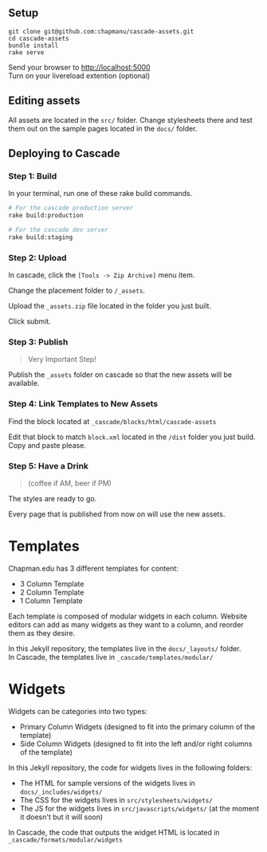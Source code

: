 ## Setup
```
git clone git@github.com:chapmanu/cascade-assets.git
cd cascade-assets
bundle install
rake serve
```
Send your browser to [http://localhost:5000](http://localhost:5000)  
Turn on your livereload extention (optional)

## Editing assets
All assets are located in the `src/` folder.  Change stylesheets there and test them out on the sample pages located in the `docs/` folder.

## Deploying to Cascade

### Step 1: Build

In your terminal, run one of these rake build commands.

```bash
# For the cascade production server
rake build:production

# For the cascade dev server
rake build:staging
```

### Step 2: Upload

In cascade, click the `[Tools -> Zip Archive]` menu item.

Change the placement folder to `/_assets`.

Upload the `_assets.zip` file located in the folder you just built.

Click submit.

### Step 3: Publish

> Very Important Step!

Publish the `_assets` folder on cascade so that the new assets will be available.




### Step 4: Link Templates to New Assets

Find the block located at `_cascade/blocks/html/cascade-assets`

Edit that block to match `block.xml` located in the `/dist` folder you just build.  Copy and paste please.



### Step 5: Have a Drink

> (coffee if AM, beer if PM) 

The styles are ready to go.  

Every page that is published from now on will use the new assets.

# Templates

Chapman.edu has 3 different templates for content:

  * 3 Column Template
  * 2 Column Template
  * 1 Column Template

Each template is composed of modular widgets in each column.  Website editors can add as many widgets as they want to a column, and reorder them as they desire.

In this Jekyll repository, the templates live in the `docs/_layouts/` folder.  
In Cascade, the templates live in `_cascade/templates/modular/`

# Widgets

Widgets can be categories into two types:

  * Primary Column Widgets (designed to fit into the primary column of the template)
  * Side Column Widgets (designed to fit into the left and/or right columns of the template)

In this Jekyll repository, the code for widgets lives in the following folders:
  * The HTML for sample versions of the widgets lives in `docs/_includes/widgets/`
  * The CSS for the widgets lives in `src/stylesheets/widgets/`
  * The JS for the widgets lives in `src/javascripts/widgets/` (at the moment it doesn't but it will soon)

In Cascade, the code that outputs the widget HTML is located in `_cascade/formats/modular/widgets`
